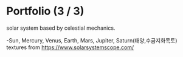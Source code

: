 # Portfolio (3 / 3)

solar system based by celestial mechanics.

-Sun, Mercury, Venus, Earth, Mars, Jupiter, Saturn(태양,수금지화목토)
textures from https://www.solarsystemscope.com/
